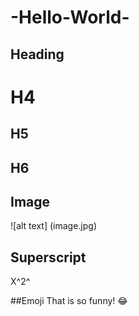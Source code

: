 # -Hello-World-

## Heading
# H4
## H5
## H6

## Image
![alt text] (image.jpg)

## Superscript
X^2^

##Emoji
That is so funny! :joy:

